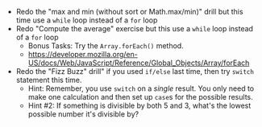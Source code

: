 - Redo the "max and min (without sort or Math.max/min)" drill but this time use a `while` loop instead of a `for` loop
- Redo "Compute the average" exercise but this use a `while` loop instead of a `for` loop
    - Bonus Tasks: Try the `Array.forEach()` method.
    - https://developer.mozilla.org/en-US/docs/Web/JavaScript/Reference/Global_Objects/Array/forEach
- Redo the "Fizz Buzz" drill" if you used `if/else` last time, then try `switch` statement this time.
    - Hint: Remember, you use `switch` on a *single* result. You only need to make one calculation and then set up `case`s for the possible results.
    - Hint #2: If something is divisible by both 5 and 3, what's the lowest possible number it's divisible by?
